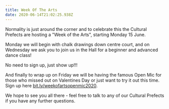 ```yaml
---
title: Week Of The Arts
date: 2020-06-14T21:02:25.938Z
---
```

Normality is just around the corner and to celebrate this the Cultural Prefects are hosting a "Week of the Arts", starting Monday 15 June. 

Monday we will begin with chalk drawings down centre court, and on Wednesday we ask you to join us in the Hall for a beginner and advanced dance class! 

No need to sign up, just show up!!! 

And finally to wrap up on Friday we will be having the famous Open Mic for those who missed out on Valentines Day or just want to try it out this time.  Sign up here [bit.ly/weekofartsopenmic2020](https://docs.google.com/forms/d/1K8BdEsB9ogAV0tPLJNlXWK_FzHHXKgZmnC9rgcXEErY/viewform?edit_requested=true).

We hope to see you all there - feel free to talk to any of our Cultural Prefects if you have any further questions.